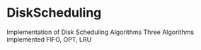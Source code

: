 # DiskScheduling
Implementation of Disk Scheduling Algorithms
Three Algorithms implemented
FIFO, OPT, LRU
